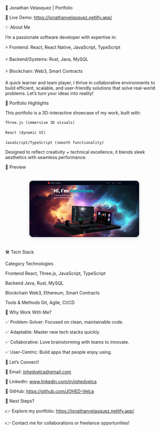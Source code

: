 🚀 Jonathan Velasquez | Portfolio

🔗 Live Demo: https://jonathanvelasquez.netlify.app/

✨ About Me

I’m a passionate software developer with expertise in:

⚡ Frontend: React, React Native, JavaScript, TypeScript

⚡ Backend/Systems: Rust, Java, MySQL

⚡ Blockchain: Web3, Smart Contracts

A quick learner and team player, I thrive in collaborative environments to build efficient, scalable, and user-friendly solutions that solve real-world problems. Let’s turn your ideas into reality!


🎨 Portfolio Highlights

This portfolio is a 3D-interactive showcase of my work, built with:

    Three.js (immersive 3D visuals)

    React (dynamic UI)

    JavaScript/TypeScript (smooth functionality)

Designed to reflect creativity + technical excellence, it blends sleek aesthetics with seamless performance.


📸 Preview

<p align="center"> 
    <img src="src/assets/portfolioss.png" width="350" style=" margin: 20px 0; border-radius: 12px; box-shadow: 0 4px 12px rgba(0, 0, 0, 0.1); border: 1px solid #e0e0e0; " alt="Interactive 3D Portfolio Screenshot" /> 
</p>


🛠️ Tech Stack

Category	Technologies

Frontend	React, Three.js, JavaScript, TypeScript

Backend	    Java, Rust, MySQL

Blockchain	Web3, Ethereum, Smart Contracts

Tools & Methods	Git, Agile, CI/CD



🌟 Why Work With Me?

✅ Problem-Solver: Focused on clean, maintainable code.

✅ Adaptable: Master new tech stacks quickly.

✅ Collaborative: Love brainstorming with teams to innovate.

✅ User-Centric: Build apps that people enjoy using.



📩 Let’s Connect!

📧 Email: johedvelca@gmail.com

💼 LinkedIn: www.linkedin.com/in/johedvelca

🐙 GitHub: https://github.com/JOHED-Velca

🎯 Next Steps?

👉 Explore my portfolio: https://jonathanvelasquez.netlify.app/

👉 Contact me for collaborations or freelance opportunities!
